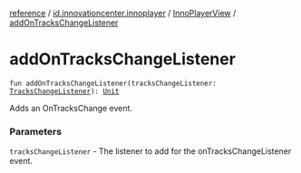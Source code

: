 [reference](../../index.md) / [id.innovationcenter.innoplayer](../index.md) / [InnoPlayerView](index.md) / [addOnTracksChangeListener](./add-on-tracks-change-listener.md)

# addOnTracksChangeListener

`fun addOnTracksChangeListener(tracksChangeListener: `[`TracksChangeListener`](../../id.innovationcenter.innoplayer.events.listeners/-video-player-events/-tracks-change-listener/index.md)`): `[`Unit`](https://kotlinlang.org/api/latest/jvm/stdlib/kotlin/-unit/index.html)

Adds an OnTracksChange event.

### Parameters

`tracksChangeListener` - The listener to add for the onTracksChangeListener event.